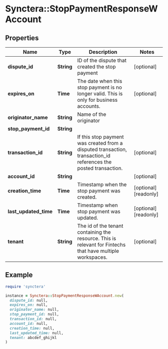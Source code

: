 # Synctera::StopPaymentResponseWAccount

## Properties

| Name | Type | Description | Notes |
| ---- | ---- | ----------- | ----- |
| **dispute_id** | **String** | ID of the dispute that created the stop payment | [optional] |
| **expires_on** | **Time** | The date when this stop payment is no longer valid. This is only for business accounts. | [optional] |
| **originator_name** | **String** | Name of the originator |  |
| **stop_payment_id** | **String** |  |  |
| **transaction_id** | **String** | If this stop payment was created from a disputed transaction, transaction_id references the posted transaction. | [optional] |
| **account_id** | **String** |  | [optional] |
| **creation_time** | **Time** | Timestamp when the stop payment was created. | [optional][readonly] |
| **last_updated_time** | **Time** | Timestamp when stop payment was updated. | [optional][readonly] |
| **tenant** | **String** | The id of the tenant containing the resource. This is relevant for Fintechs that have multiple workspaces.  | [optional] |

## Example

```ruby
require 'synctera'

instance = Synctera::StopPaymentResponseWAccount.new(
  dispute_id: null,
  expires_on: null,
  originator_name: null,
  stop_payment_id: null,
  transaction_id: null,
  account_id: null,
  creation_time: null,
  last_updated_time: null,
  tenant: abcdef_ghijkl
)
```

